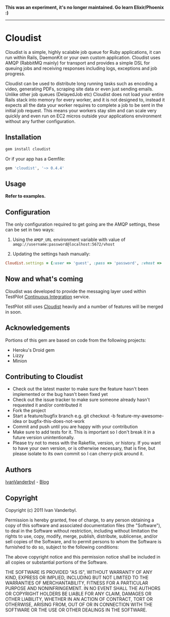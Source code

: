 
**This was an experiment, it's no longer maintained. Go learn Elixir/Phoenix :)**

___

Cloudist
========

Cloudist is a simple, highly scalable job queue for Ruby applications, it can run within Rails, DaemonKit or your own custom application. Cloudist uses AMQP (RabbitMQ mainly) for transport and provides a simple DSL for queuing jobs and receiving responses including logs, exceptions and job progress.

Cloudist can be used to distribute long running tasks such as encoding a video, generating PDFs, scraping site data
or even just sending emails. Unlike other job queues (DelayedJob etc) Cloudist does not load your entire Rails stack into memory for every worker, and it is not designed to, instead it expects all the data your worker requires to complete a job to be sent in the initial job request. This means your workers stay slim and can scale very quickly and even run on EC2 micros outside your applications environment without any further configuration.

Installation
------------

```bash
gem install cloudist
```

Or if your app has a Gemfile:

```ruby
gem 'cloudist', '~> 0.4.4'
```

Usage
-----

**Refer to examples.**

Configuration
-------------

The only configuration required to get going are the AMQP settings, these can be set in two ways:

1. Using the `AMQP_URL` environment variable with value of `amqp://username:password@localhost:5672/vhost`

2. Updating the settings hash manually:

```ruby
Cloudist.settings = {:user => 'guest', :pass => 'password', :vhost => '/', :host => 'localhost', :port => 5672}
```
 
Now and what's coming
---------------------

Cloudist was developed to provide the messaging layer used within TestPilot [Continuous Integration](http://testpilot.me) service.

TestPilot still uses [Cloudist](http://testpilot.me/ivan/cloudist) heavily and a number of features will be merged in soon.

Acknowledgements
----------------

Portions of this gem are based on code from the following projects:

- Heroku's Droid gem
- Lizzy
- Minion

Contributing to Cloudist
------------------------

* Check out the latest master to make sure the feature hasn't been implemented or the bug hasn't been fixed yet
* Check out the issue tracker to make sure someone already hasn't requested it and/or contributed it
* Fork the project
* Start a feature/bugfix branch e.g. git checkout -b feature-my-awesome-idea or bugfix-this-does-not-work
* Commit and push until you are happy with your contribution
* Make sure to add tests for it. This is important so I don't break it in a future version unintentionally.
* Please try not to mess with the Rakefile, version, or history. If you want to have your own version, or is otherwise necessary, that is fine, but please isolate to its own commit so I can cherry-pick around it.

Authors
-------

[IvanVanderbyl](http://testpilot.me/ivan) - [Blog](http://ivanvanderbyl.github.com/)

Copyright
---------

Copyright (c) 2011 Ivan Vanderbyl. 

Permission is hereby granted, free of charge, to any person obtaining
a copy of this software and associated documentation files (the
"Software"), to deal in the Software without restriction, including
without limitation the rights to use, copy, modify, merge, publish,
distribute, sublicense, and/or sell copies of the Software, and to
permit persons to whom the Software is furnished to do so, subject to
the following conditions:

The above copyright notice and this permission notice shall be
included in all copies or substantial portions of the Software.

THE SOFTWARE IS PROVIDED "AS IS", WITHOUT WARRANTY OF ANY KIND,
EXPRESS OR IMPLIED, INCLUDING BUT NOT LIMITED TO THE WARRANTIES OF
MERCHANTABILITY, FITNESS FOR A PARTICULAR PURPOSE AND
NONINFRINGEMENT. IN NO EVENT SHALL THE AUTHORS OR COPYRIGHT HOLDERS BE
LIABLE FOR ANY CLAIM, DAMAGES OR OTHER LIABILITY, WHETHER IN AN ACTION
OF CONTRACT, TORT OR OTHERWISE, ARISING FROM, OUT OF OR IN CONNECTION
WITH THE SOFTWARE OR THE USE OR OTHER DEALINGS IN THE SOFTWARE.

